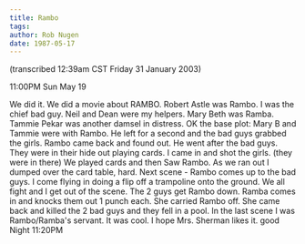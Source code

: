 ```yaml
---
title: Rambo
tags: 
author: Rob Nugen
date: 1987-05-17
---
```


<p class=note>(transcribed 12:39am CST Friday 31 January 2003)</p>

<p class=date>11:00PM Sun May 19</p>

<p>We did it.  We did a movie about RAMBO.  Robert Astle was Rambo.  I
was the chief bad guy.  Neil and Dean were my helpers.  Mary Beth was
Ramba.  Tammie Pekar was another damsel in distress.  OK the base
plot: Mary B and Tammie were with Rambo.  He left for a second and the
bad guys grabbed the girls.  Rambo came back and found out.  He went
after the bad guys.  They were in their hide out playing cards.  I
came in and shot the girls. (they were in there) We played cards and
then Saw Rambo.  As we ran out I dumped over the card table, hard.
Next scene - Rambo comes up to the bad guys.  I come flying in doing a
flip off a trampoline onto the ground.  We all fight and I get out of
the scene.  The 2 guys get Rambo down.  Ramba comes in and knocks them
out 1 punch each.  She carried Rambo off.  She came back and killed
the 2 bad guys and they fell in a pool.  In the last scene I was
Rambo/Ramba's servant.  It was cool.  I hope Mrs. Sherman likes it.
good Night 11:20PM</p>
